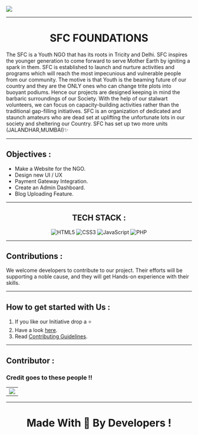 <img src="bnr.gif" align="center"><hr>
<div align="center" ><h1>SFC FOUNDATIONS</h1></div>
<p >
The SFC is a Youth NGO that has its roots in Tricity and Delhi. SFC inspires the younger generation to come forward to serve Mother Earth by igniting a spark in them. SFC is established to launch and nurture activities and programs which will reach the most impecunious and vulnerable people from our community. The motive is that Youth is the beaming future of our country and they are the ONLY ones who can change trite plots into buoyant podiums.
Hence our projects are designed keeping in mind the barbaric surroundings of our Society. With the help of our stalwart volunteers, we can focus on capacity-building activities rather than the traditional gap-filling initiatives. SFC is an organization of dedicated and staunch amateurs who are dead set at uplifting the unfortunate lots in our society and sheltering our Country.
SFC has set up two more units (JALANDHAR,MUMBAI)✨
</p>
<hr>

<h2 >Objectives :</h2>
<ul>
<li>Make a Website for the NGO.</li>
<li>Design new UI / UX </li>
<li>Payment Gateway Integration.</li>
<li>Create an Admin Dashboard.</li>
<li>Blog Uploading Feature.</li>
</ul>
<hr>

<h2 align="center" >TECH STACK :</h2>
<p align="center">
<img alt="HTML5" src="https://img.shields.io/badge/html5%20-%23E34F26.svg?&style=for-the-badge&logo=html5&logoColor=white"/>  <img alt="CSS3" src="https://img.shields.io/badge/css3%20-%231572B6.svg?&style=for-the-badge&logo=css3&logoColor=white"/> <img alt="JavaScript" src="https://img.shields.io/badge/javascript%20-%23323330.svg?&style=for-the-badge&logo=javascript&logoColor=%23F7DF1E"/> <img alt="PHP" src="https://img.shields.io/badge/php-%23777BB4.svg?&style=for-the-badge&logo=php&logoColor=white"/></p>
<hr>


<h2 >Contributions :</h2>
<p >
We welcome developers to contribute to our project. Their efforts will be supporting a noble cause, and they will get Hands-on experience with their skills.
</p>
<hr>

<h2 >How to get started with Us :</h2>
<ol >
<li>If you like our Initiative drop a ⭐</li>
<li>Have a look <a href="https://drive.google.com/file/d/1H2ccWkUz61b31WbKgvF-6n6Q9R9e98uD/view?usp=sharing">here</a>.</li>
<li>Read  <a href="https://github.com/himanshu007-creator/SFC-foundations/blob/master/CONTRIBUTING.md">Contributing Guidelines</a>.</li>
</ol>
<hr>

<h2 >Contributor :</h2>
<h3 >Credit goes to these people !!</h3>
<table>
	<tr>
		<td>
      <a href="https://github.com/himanshu007-creator/SFC-foundations/graphs/contributors">
  <img src="https://contrib.rocks/image?repo=himanshu007-creator/SFC-foundations" />
</a>
		</td>
	</tr>
</table>
<hr>

<h1 align="center">Made With 💖 By Developers !</h1>

